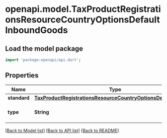 # openapi.model.TaxProductRegistrationsResourceCountryOptionsDefaultInboundGoods

## Load the model package
```dart
import 'package:openapi/api.dart';
```

## Properties
Name | Type | Description | Notes
------------ | ------------- | ------------- | -------------
**standard** | [**TaxProductRegistrationsResourceCountryOptionsDefaultStandard**](TaxProductRegistrationsResourceCountryOptionsDefaultStandard.md) |  | [optional] 
**type** | **String** | Type of registration in `country`. | 

[[Back to Model list]](../README.md#documentation-for-models) [[Back to API list]](../README.md#documentation-for-api-endpoints) [[Back to README]](../README.md)


